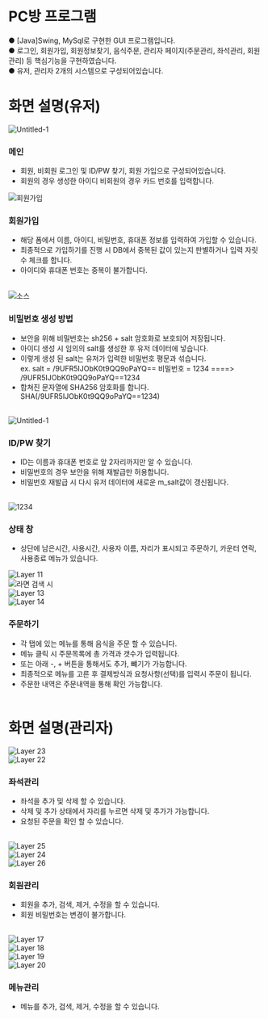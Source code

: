 # PC방 프로그램
● [Java]Swing, MySql로 구현한 GUI 프로그램입니다.<br>
● 로그인, 회원가입, 회원정보찾기, 음식주문, 관리자 페이지(주문관리, 좌석관리, 회원관리) 등 핵심기능을 구현하였습니다.<br>
● 유저, 관리자 2개의 시스템으로 구성되어있습니다.<br>
# 화면 설명(유저) #
![Untitled-1](https://user-images.githubusercontent.com/118651919/218269352-ade93e89-72b7-4678-93ef-325c4641f339.png)
### 메인 <br>
- 회원, 비회원 로그인 및 ID/PW 찾기, 회원 가입으로 구성되어있습니다.
- 회원의 경우 생성한 아이디 비회원의 경우 카드 번호를 입력합니다.

![회원가입](https://user-images.githubusercontent.com/118651919/218270129-31dfc722-3742-4bc7-a309-b941a321bb0c.png)
### 회원가입 <br>
- 해당 폼에서 이름, 아이디, 비밀번호, 휴대폰 정보를 입력하여 가입할 수 있습니다.
- 최종적으로 가입하기를 진행 시 DB에서 중복된 값이 있는지 판별하거나 입력 자릿 수 체크를 합니다. 
- 아이디와 휴대폰 번호는 중복이 불가합니다.<br><br>

![소스](https://user-images.githubusercontent.com/118651919/219654784-d29b4768-c3fd-41ff-8834-3c017321426d.png)
### 비밀번호 생성 방법 <br>
- 보안을 위해 비밀번호는 sh256 + salt 암호화로 보호되어 저장됩니다.
- 아이디 생성 시 임의의 salt를 생성한 후 유저 데이터에 넣습니다. 
- 이렇게 생성 된 salt는 유저가 입력한 비밀번호 평문과 섞습니다.<br>
ex. salt = /9UFR5IJObK0t9QQ9oPaYQ== 비밀번호 = 1234 ====> /9UFR5IJObK0t9QQ9oPaYQ==1234<br>
- 합쳐진 문자열에 SHA256 암호화를 합니다. SHA(/9UFR5IJObK0t9QQ9oPaYQ==1234)<br><br>

![Untitled-1](https://user-images.githubusercontent.com/118651919/219654308-d8495061-ad80-4b9c-b56d-e4bf1900a6ca.png)
### ID/PW 찾기 <br>
- ID는 이름과 휴대폰 번호로 앞 2자리까지만 알 수 있습니다.
- 비밀번호의 경우 보안을 위해 재발급만 허용합니다.
- 비밀번호 재발급 시 다시 유저 데이터에 새로운 m_salt값이 갱신됩니다.<br><br>

![1234](https://user-images.githubusercontent.com/118651919/219657915-4ccee8bf-e6cc-4afb-8888-42b952c53a87.png)
### 상태 창 <br>
- 상단에 남은시간, 사용시간, 사용자 이름, 자리가 표시되고 주문하기, 카운터 연락, 사용종료 메뉴가 있습니다.

![Layer 11](https://user-images.githubusercontent.com/118651919/219660475-6bfb60f8-7dbd-4ee3-8332-d4576e3565d9.png)<br>
![라면 검색 시](https://user-images.githubusercontent.com/118651919/219660722-3d40559c-c08c-4887-b220-b497371ee691.png)<br>
![Layer 13](https://user-images.githubusercontent.com/118651919/219660737-f137d581-f994-499a-9cf9-02889fa8afbd.png)<br>
![Layer 14](https://user-images.githubusercontent.com/118651919/219660744-878131e7-ef72-4f40-9b33-9ce89d4ce372.png)<br>

### 주문하기 <br>
- 각 탭에 있는 메뉴를 통해 음식을 주문 할 수 있습니다.
- 메뉴 클릭 시 주문목록에 총 가격과 갯수가 입력됩니다.
- 또는 아래 -, + 버튼을 통해서도 추가, 뺴기가 가능합니다.
- 최종적으로 메뉴를 고른 후 결제방식과 요청사항(선택)를 입력시 주문이 됩니다.
- 주문한 내역은 주문내역을 통해 확인 가능합니다.<br><br>

# 화면 설명(관리자) #
![Layer 23](https://user-images.githubusercontent.com/118651919/219673617-c8bc304e-992d-4c26-b6ca-3f3678aa4fff.png)<br>
![Layer 22](https://user-images.githubusercontent.com/118651919/219674952-0a8295b7-18b0-4ad8-8e7d-7049a1895aef.png)

### 좌석관리 <br>
- 좌석을 추가 및 삭제 할 수 있습니다.
- 삭제 및 추가 상태에서 자리를 누르면 삭제 및 추가가 가능합니다.
- 요청된 주문을 확인 할 수 있습니다.<br><br>

![Layer 25](https://user-images.githubusercontent.com/118651919/219674462-dddcef45-3024-4a6f-8ab4-4625e4913724.png)<br>
![Layer 24](https://user-images.githubusercontent.com/118651919/219674524-3ac1ce4d-9c8f-4b7d-a024-6e2ba23bce49.png)<br>
![Layer 26](https://user-images.githubusercontent.com/118651919/219674531-193b017b-1bbd-4bb7-a66e-d36870264c62.png)

### 회원관리 <br>
- 회원을 추가, 검색, 제거, 수정을 할 수 있습니다.
- 회원 비밀번호는 변경이 불가합니다.<br><br>

![Layer 17](https://user-images.githubusercontent.com/118651919/219674805-1f045ba1-0e4c-4173-a78a-e4cb136cd472.png)<br>
![Layer 18](https://user-images.githubusercontent.com/118651919/219674815-423ccb5f-87b0-4c95-baca-5be2388e1ad1.png)<br>
![Layer 19](https://user-images.githubusercontent.com/118651919/219674821-a2908f92-0813-4271-8bb3-a115d4ff4d1d.png)<br>
![Layer 20](https://user-images.githubusercontent.com/118651919/219674825-31e7dc37-f21e-41d3-9487-0b386bdd2058.png)

### 메뉴관리 <br>
- 메뉴를 추가, 검색, 제거, 수정을 할 수 있습니다.
 
